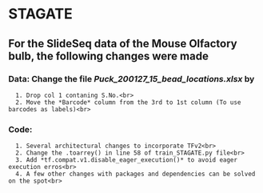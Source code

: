 # STAGATE 
## For the SlideSeq data of the Mouse Olfactory bulb, the following changes were made <br>

### Data: Change the file *Puck_200127_15_bead_locations.xlsx* by<br>
      1. Drop col 1 contaning S.No.<br>
      2. Move the *Barcode* column from the 3rd to 1st column (To use barcodes as labels)<br>
### Code:<br>
      1. Several architectural changes to incorporate TFv2<br>
      2. Change the .toarrey() in line 58 of train_STAGATE.py file<br>
      3. Add *tf.compat.v1.disable_eager_execution()* to avoid eager execution erros<br>
      4. A few other changes with packages and dependencies can be solved on the spot<br>
